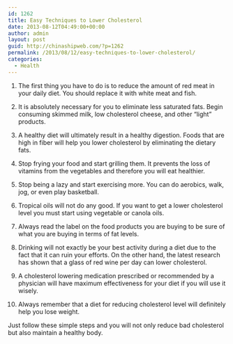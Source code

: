 ```yaml
---
id: 1262
title: Easy Techniques to Lower Cholesterol
date: 2013-08-12T04:49:00+00:00
author: admin
layout: post
guid: http://chinashipweb.com/?p=1262
permalink: /2013/08/12/easy-techniques-to-lower-cholesterol/
categories:
  - Health
---
```

1. The first thing you have to do is to reduce the amount of red meat in your daily diet. You should replace it with white meat and fish.

2. It is absolutely necessary for you to eliminate less saturated fats. Begin consuming skimmed milk, low cholesterol cheese, and other &#8220;light&#8221; products.

3. A healthy diet will ultimately result in a healthy digestion. Foods that are high in fiber will help you lower cholesterol by eliminating the dietary fats.

4. Stop frying your food and start grilling them. It prevents the loss of vitamins from the vegetables and therefore you will eat healthier.

5. Stop being a lazy and start exercising more. You can do aerobics, walk, jog, or even play basketball.

6. Tropical oils will not do any good. If you want to get a lower cholesterol level you must start using vegetable or canola oils.

7. Always read the label on the food products you are buying to be sure of what you are buying in terms of fat levels.

8. Drinking will not exactly be your best activity during a diet due to the fact that it can ruin your efforts. On the other hand, the latest research has shown that a glass of red wine per day can lower cholesterol.

9. A cholesterol lowering medication prescribed or recommended by a physician will have maximum effectiveness for your diet if you will use it wisely.

10. Always remember that a diet for reducing cholesterol level will definitely help you lose weight.

Just follow these simple steps and you will not only reduce bad cholesterol but also maintain a healthy body.